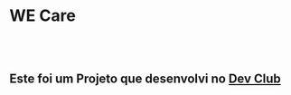 <h1>WE Care</h1>
<br>
<br>
<h2>Este foi um Projeto que desenvolvi no <a Href="https://rodolfomori.com.br/devclub">Dev Club</h2>

